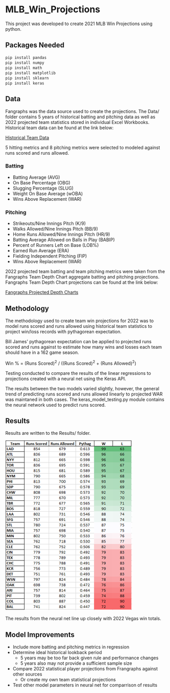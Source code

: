 # MLB_Win_Projections
 This project was developed to create 2021 MLB Win Projections using python.
 
 ## Packages Needed
 ```
 pip install pandas
 pip install numpy
 pip install math
 pip install matplotlib
 pip install sklearn
 pip install keras
 ```

 ## Data
 Fangraphs was the data source used to create the projections. The Data/ folder contains
 5 years of historical batting and pitching data as well as 2022 projected team statistics 
 stored in individual Excel Workbooks. Historical team data can be found at the link below:

 [Historical Team Data](https://www.fangraphs.com/leaders.aspx?pos=all&stats=bat&lg=all&qual=0&type=8&season=2020&month=0&season1=2020&ind=0&team=0,ts&rost=&age=&filter=&players=0)

 5 hitting metrics and 8 pitching metrics were selected to modeled against
 runs scored and runs allowed.

 ### Batting
 - Batting Average (AVG)
 - On Base Percentage (OBG)
 - Slugging Percentage (SLUG)
 - Weight On Base Average (wOBA)
 - Wins Above Replacement (WAR)

 ### Pitching
 - Strikeouts/Nine Innings Pitch (K/9)
 - Walks Allowed/Nine Innings Pitch (BB/9)
 - Home Runs Allowed/Nine Innings Pitch (HR/9)
 - Batting Average Allowed on Balls in Play (BABIP)
 - Percent of Runners Left on Base (LOB%)
 - Earned Run Average (ERA)
 - Fielding Independent Pitching (FIP)
 - Wins Above Replacement (WAR)

2022 projected team batting and team pitching metrics were taken from the Fangraphs Team Depth Chart aggregate batting and pitching projections. Fangraphs Team Depth Chart projections can be found at the link below:

[Fangraphs Projected Depth Charts](https://www.fangraphs.com/depthcharts.aspx?position=ALL&teamid=1)

## Methodology
The methodology used to create team win projections for 2022 was to model runs scored and runs allowed using historical team statistics to project win/loss records with pythagorean expectation.

Bill James' pythagorean expectation can be applied to projected runs scored and runs against to estimate how many wins and losses each team should have in a 162 game season.

Win % = (Runs Scored)<sup>2</sup> / ((Runs Scored)<sup>2</sup> + (Runs Allowed)<sup>2</sup>)

Testing conducted to compare the results of the linear regressions to projections created with a neural net using the Keras API. 

The results between the two models varied slightly, however, the general trend of predicting runs scored and runs allowed linearly to projected WAR was maintaned in both cases. The keras_model_testing.py module contains the neural network used to predict runs scored. 

## Results
Results are written to the Results/ folder. 

![Win Projections](/Pictures/Neural_Net_Projections_2022.PNG)

The results from the neural net line up closely with 2022 Vegas win totals.

## Model Improvements
- Include more batting and pitching metrics in regression
- Determine ideal historical lookback period
    - 5 years may be too far back given rule and performance changes
    - 5 years also may not provide a sufficient sample size
- Compare 2022 statistical player projections from Frangraphs against other sources
    - Or create my own team statistical projections
- Test other model parameters in neural net for comparrison of results 
